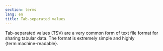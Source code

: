 ```yaml
---
section: terms
lang: en
title: Tab-separated values
---
```


Tab-separated values (TSV) are a very common form of text file format for sharing tabular data. The format is extremely simple and highly {term:machine-readable}.
